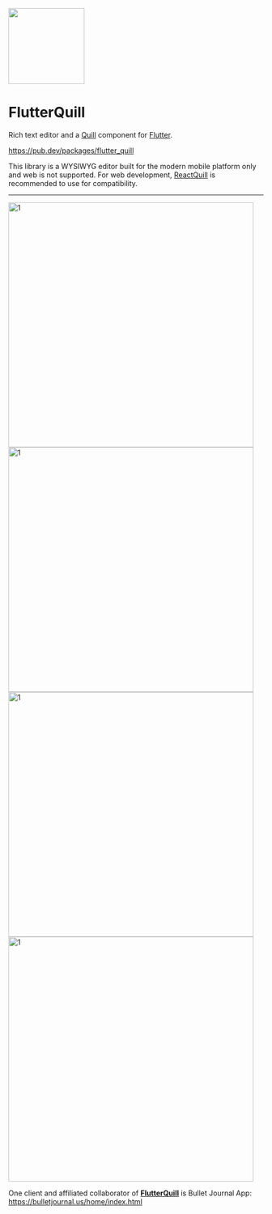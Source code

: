 <a href="https://bulletjournal.us/home/index.html"><img src=
"https://user-images.githubusercontent.com/122956/72955931-ccc07900-3d52-11ea-89b1-d468a6e2aa2b.png"
 width="150px" height="150px"></a>

# FlutterQuill

Rich text editor and a [Quill] component for [Flutter].

https://pub.dev/packages/flutter_quill

This library is a WYSIWYG editor built for the modern mobile platform only and web is not supported.
For web development, [ReactQuill] is recommended to use for compatibility.

---

<img width="484" alt="1" src="https://user-images.githubusercontent.com/122956/103142422-9bb19c80-46b7-11eb-83e4-dd0538a9236e.png">
<img width="484" alt="1" src="https://user-images.githubusercontent.com/122956/103142455-0531ab00-46b8-11eb-89f8-26a77de9227f.png">
<img width="484" alt="1" src="https://user-images.githubusercontent.com/122956/102963021-f28f5a00-449c-11eb-8f5f-6e9dd60844c4.png">
<img width="484" alt="1" src="https://user-images.githubusercontent.com/122956/102977404-c9c88e00-44b7-11eb-9423-b68f3b30b0e0.png">

One client and affiliated collaborator of **[FlutterQuill]** is Bullet Journal App: https://bulletjournal.us/home/index.html

[Quill]: https://quilljs.com
[Flutter]: https://github.com/flutter/flutter
[FlutterQuill]: https://pub.dev/packages/flutter_quill
[ReactQuill]: https://github.com/zenoamaro/react-quill
